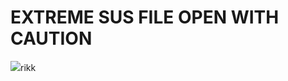 <h1>EXTREME SUS FILE OPEN WITH CAUTION</h1>
<img src="https://www.hwsw.hu/kepek/hirek/2021/02/rick_astley.jpg">rikk</img>
